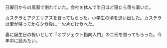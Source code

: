 日曜日からの風邪で倒れていた。会社を休んで半日ほど寝たら落ち着いた。

カステラとアクエリアスを買ってもらった。小学生の頃を思い出した。カステラは妻が帰ってから夕食後に一欠片だけ食べた。

妻に誕生日の祝いとして『オブジェクト指向入門』の二冊を買ってもらった。今年中に読みたい。
